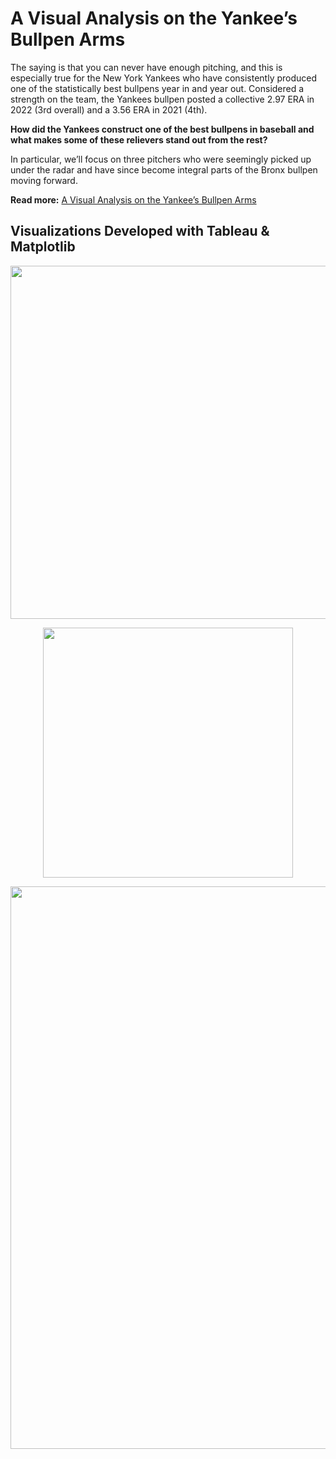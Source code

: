 # A Visual Analysis on the Yankee’s Bullpen Arms

The saying is that you can never have enough pitching, and this is especially true for the New York Yankees who have consistently produced one of the statistically best bullpens year in and year out. Considered a strength on the team, the Yankees bullpen posted a collective 2.97 ERA in 2022 (3rd overall) and a 3.56 ERA in 2021 (4th).

**How did the Yankees construct one of the best bullpens in baseball and what makes some of these relievers stand out from the rest?**

In particular, we’ll focus on three pitchers who were seemingly picked up under the radar and have since become integral parts of the Bronx bullpen moving forward.

**Read more:** [A Visual Analysis on the Yankee’s Bullpen Arms](https://medium.com/@eric8395/a-visual-analysis-on-the-yankees-bullpen-arms-70c6265ae7b2)

## Visualizations Developed with Tableau & Matplotlib
<p align="center"><img width="565" src="https://user-images.githubusercontent.com/86889081/210592664-93aeedc7-1279-4d9a-bdad-b31f92740478.png"></p> 
<p align="center"><img width="400" src="https://user-images.githubusercontent.com/86889081/210592828-1b70fc24-6315-496e-840f-45be3f4fa5a7.png"></p> 
<p align="center"><img width="900" src="https://user-images.githubusercontent.com/86889081/210593949-ca0ef42c-531c-4b20-b17f-413ceeb90222.png"></p> 


